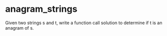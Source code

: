 # anagram_strings
Given two strings s and t, write a function call solution to determine if t is an anagram of s.
